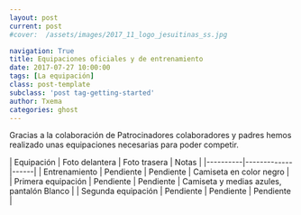 ```yaml
---
layout: post
current: post
#cover:  /assets/images/2017_11_logo_jesuitinas_ss.jpg

navigation: True
title: Equipaciones oficiales y de entrenamiento
date: 2017-07-27 10:00:00
tags: [La equipación]
class: post-template
subclass: 'post tag-getting-started'
author: Txema
categories: ghost
---
```


Gracias a la colaboración de Patrocinadores colaboradores y padres hemos realizado unas equipaciones necesarias para poder competir.

| Equipación   |      Foto delantera      |  Foto trasera |  Notas |
|----------|-------------|------|
| Entrenamiento |  Pendiente | Pendiente | Camiseta en color negro |
| Primera equipación |    Pendiente   |   Pendiente | Camiseta y medias azules, pantalón Blanco |
| Segunda equipación |    Pendiente  |  Pendiente  | Pendiente |

